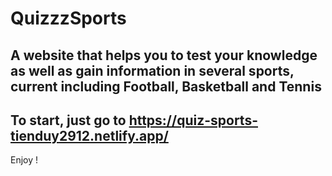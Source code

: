 # QuizzzSports
A website that helps you to test your knowledge as well as gain information in several sports, current including Football, Basketball and Tennis
---
To start, just go to https://quiz-sports-tienduy2912.netlify.app/
---
Enjoy !